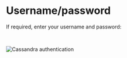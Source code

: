 # Username/password

If required, enter your username and password:

&nbsp;

![Cassandra authentication](<lib/Cassandra authentication.png>)
